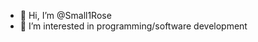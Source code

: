 - 👋 Hi, I’m @Small1Rose
- 👀 I’m interested in programming/software development

<!---
Small1Rose/Small1Rose is a ✨ special ✨ repository because its `README.md` (this file) appears on your GitHub profile.
You can click the Preview link to take a look at your changes.
--->
